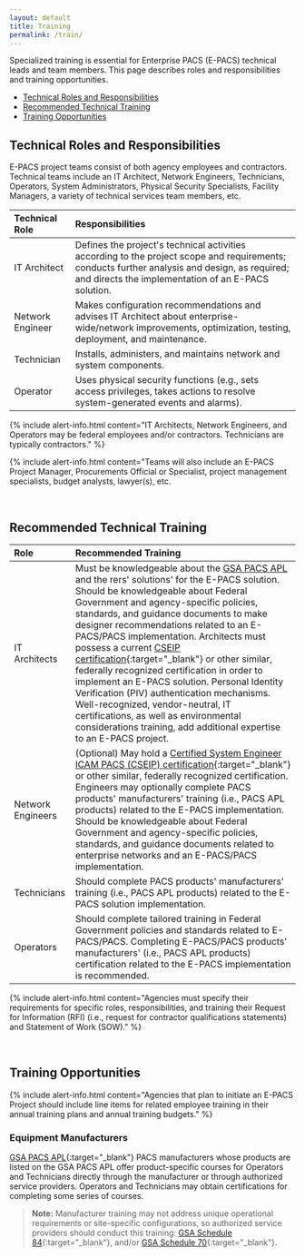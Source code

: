 ```yaml
---
layout: default
title: Training
permalink: /train/
---
```


Specialized training is essential for Enterprise PACS (E-PACS) technical leads and team members. This page describes roles and responsibilities and training opportunities.

* [Technical Roles and Responsibilities](#technical-roles-and-responsibilities)
* [Recommended Technical Training](#recommended-technical-training)
* [Training Opportunities](#training-opportunities)

## Technical Roles and Responsibilities

E-PACS project teams consist of both agency employees and contractors. Technical teams include an IT Architect, Network Engineers, Technicians, Operators, System Administrators, Physical Security Specialists, Facility Managers, a variety of technical services team members, etc. 

| Technical Role | Responsibilities |
|:------|:-------------| 
| IT Architect | Defines the project's technical activities according to the project scope and requirements; conducts further analysis and design, as required; and directs the implementation of an E-PACS solution. |
| Network Engineer | Makes configuration recommendations and advises IT Architect about enterprise-wide/network improvements, optimization, testing, deployment, and maintenance.|
| Technician | Installs, administers, and maintains network and system components. |
| Operator | Uses physical security functions (e.g., sets access privileges, takes actions to resolve system-generated events and alarms).|


{% include alert-info.html content="IT Architects, Network Engineers, and Operators may be federal employees and/or contractors. Technicians are typically contractors." %}

{% include alert-info.html content="Teams will also include an E-PACS Project Manager, Procurements Official or Specialist, project management specialists, budget analysts, lawyer(s), etc.

<br>

## Recommended Technical Training

| Role | Recommended Training |
|:------|:-------------| 
|IT Architects| Must be knowledgeable about the [GSA PACS APL](https://www.idmanagement.gov/approved-products-list-pacs-products/) and the rers' solutions' for the E-PACS solution. Should be knowledgeable about Federal Government and agency-specific policies, standards, and guidance documents to make designer recommendations related to an E-PACS/PACS implementation. Architects must possess a current [CSEIP certification](https://www.securetechalliance.org/activities-certified-system-engineer-icam-pacs-training-and-certification-program/){:target="_blank"} or other similar, federally recognized certification in order to implement an E-PACS solution. Personal Identity Verification (PIV) authentication mechanisms. Well-recognized, vendor-neutral, IT certifications, as well as environmental considerations training, add additional expertise to an E-PACS project.|
|Network Engineers| (Optional) May hold a [Certified System Engineer ICAM PACS (CSEIP) certification](https://www.securetechalliance.org/activities-certified-system-engineer-icam-pacs-training-and-certification-program/){:target="_blank"} or other similar, federally recognized certification. Engineers may optionally complete PACS products' manufacturers' training (i.e., PACS APL products) related to the E-PACS implementation. Should be knowledgeable about Federal Government and agency-specific policies, standards, and guidance documents related to enterprise networks and an E-PACS/PACS implementation. |
| Technicians | Should complete PACS products' manufacturers' training (i.e., PACS APL products) related to the E-PACS solution implementation.| 
| Operators | Should complete tailored training in Federal Government policies and standards related to E-PACS/PACS. Completing E-PACS/PACS products' manufacturers' (i.e., PACS APL products) certification related to the E-PACS implementation is recommended.|

{% include alert-info.html content="Agencies must specify their requirements for specific roles, responsibilities, and training their Request for Information (RFI) (i.e., request for contractor qualifications statements) and Statement of Work (SOW)." %}

<br>

## Training Opportunities

{% include alert-info.html content="Agencies that plan to initiate an E-PACS Project should include line items for related employee training in their annual training plans and annual training budgets." %}

### Equipment Manufacturers
[GSA PACS APL](https://www.idmanagement.gov/approved-products-list-pacs-products/){:target="_blank"} PACS manufacturers whose products are listed on the GSA PACS APL offer product-specific courses for Operators and Technicians directly through the manufacturer or through authorized service providers. Operators and Technicians may obtain certifications for completing some series of courses.

>**Note:** Manufacturer training may not address unique operational requirements or site-specific configurations, so authorized service providers should conduct this training:  [GSA Schedule 84](https://www.gsa.gov/buying-selling/purchasing-programs/gsa-schedules/list-of-gsa-schedules/schedule-84security-fire-law-enforcement){:target="_blank"}, and/or [GSA Schedule 70](https://www.gsa.gov/technology/technology-purchasing-programs/it-schedule-70){:target="_blank"}. 
